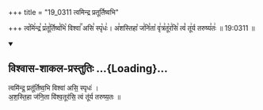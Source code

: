 +++
title = "19_0311 त्वमिन्द्र प्रतूर्तिष्वभि"

+++
त्व꣡मि꣢न्द्र꣣ प्र꣡तू꣢र्तिष्व꣣भि꣡ विश्वा꣢꣯ असि꣣ स्पृ꣡धः꣢। अ꣣शस्तिहा꣡ ज꣢नि꣣ता꣡ वृ꣢त्र꣣तू꣡र꣢सि꣣ त्वं꣡ तू꣢र्य तरुष्य꣣तः꣢ ॥ 19:0311 ॥

<div class="js_include" newlevelforh1="2" title="विश्वास-शाकल-प्रस्तुतिः" unfilled url="/vedAH_Rk/shAkalam/saMhitA/vishvAsa-prastutiH/08/099/05_tvamindra_pratUrtiShvabhi.md">
<details open><summary><h2>विश्वास-शाकल-प्रस्तुतिः ...{Loading}...</h2></summary>


त्वमि॑न्द्र॒ प्रतू॑र्तिष्व॒भि विश्वा॑ असि॒ स्पृधः॑ ।  
अ॒श॒स्ति॒हा ज॑नि॒ता वि॑श्व॒तूर॑सि॒ त्वं तू॑र्य तरुष्य॒तः ॥

</details>
</div>